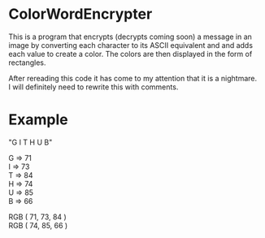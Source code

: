 # ColorWordEncrypter

This is a program that encrypts (decrypts coming soon) a message in an image by converting each character to its ASCII equivalent and and adds each value to create a color. The colors are then displayed in the form of rectangles.
<br>

After rereading this code it has come to my attention that it is a nightmare.
<br>
I will definitely need to rewrite this with comments.

# Example

"G I T H U B"

G => 71     <br>
I => 73     <br>
T => 84     <br>
H => 74     <br>
U => 85     <br>
B => 66<br>

RGB ( 71, 73, 84 )  <br>    RGB ( 74, 85, 66 )

<br>